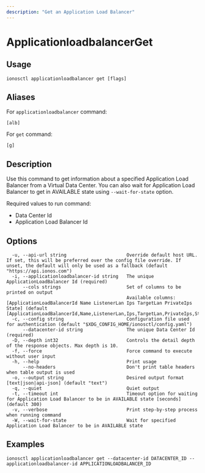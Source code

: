 ```yaml
---
description: "Get an Application Load Balancer"
---
```


# ApplicationloadbalancerGet

## Usage

```text
ionosctl applicationloadbalancer get [flags]
```

## Aliases

For `applicationloadbalancer` command:

```text
[alb]
```

For `get` command:

```text
[g]
```

## Description

Use this command to get information about a specified Application Load Balancer from a Virtual Data Center. You can also wait for Application Load Balancer to get in AVAILABLE state using `--wait-for-state` option.

Required values to run command:

* Data Center Id
* Application Load Balancer Id

## Options

```text
  -u, --api-url string                      Override default host URL. If set, this will be preferred over the config file override. If unset, the default will only be used as a fallback (default "https://api.ionos.com")
  -i, --applicationloadbalancer-id string   The unique ApplicationLoadBalancer Id (required)
      --cols strings                        Set of columns to be printed on output 
                                            Available columns: [ApplicationLoadBalancerId Name ListenerLan Ips TargetLan PrivateIps State] (default [ApplicationLoadBalancerId,Name,ListenerLan,Ips,TargetLan,PrivateIps,State])
  -c, --config string                       Configuration file used for authentication (default "$XDG_CONFIG_HOME/ionosctl/config.yaml")
      --datacenter-id string                The unique Data Center Id (required)
  -D, --depth int32                         Controls the detail depth of the response objects. Max depth is 10.
  -f, --force                               Force command to execute without user input
  -h, --help                                Print usage
      --no-headers                          Don't print table headers when table output is used
  -o, --output string                       Desired output format [text|json|api-json] (default "text")
  -q, --quiet                               Quiet output
  -t, --timeout int                         Timeout option for waiting for Application Load Balancer to be in AVAILABLE state [seconds] (default 300)
  -v, --verbose                             Print step-by-step process when running command
  -W, --wait-for-state                      Wait for specified Application Load Balancer to be in AVAILABLE state
```

## Examples

```text
ionosctl applicationloadbalancer get --datacenter-id DATACENTER_ID --applicationloadbalancer-id APPLICATIONLOADBALANCER_ID
```

